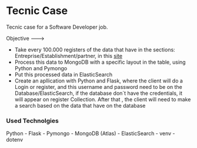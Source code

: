 # Tecnic Case 

Tecnic case for a Software Developer job.

Objective  --->  

- Take every 100.000 registers of the data that have in the sections: Entreprise/Establishment/partner, in this  [site](https://www.gov.br/receitafederal/pt-br/assuntos/orientacao-tributaria/cadastros/consultas/dados-publicos-cnpj) 
- Process this data to MongoDB with a specific layout in the table, using Python and Pymongo 
- Put this processed data in ElasticSearch
- Create an apllication with Python and Flask, where the client will do a Login or register, and this username and password need to be on the Database/ElasticSearch, if the database don´t have the credentials, it will appear on register Collection. 
  After that , the client will need to make a search based on the data that have on the database
  
### Used Technolgies 

  Python - Flask -  Pymongo -  MongoDB (Atlas) - ElasticSearch - venv - dotenv
